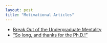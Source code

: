```yaml
---
layout: post
title: "Motivational Articles"
---
```


* [Break Out of the Undergraduate Mentality](https://cacm.acm.org/blogs/blog-cacm/157012-ph-d-s-from-the-facultys-perspective/fulltext)
* [“So long, and thanks for the Ph.D.!”](http://www.cs.unc.edu/~azuma/hitch4.html)